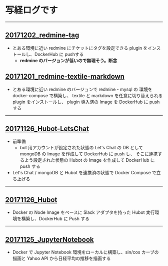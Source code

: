 # 写経ログです

---
## [20171202_redmine-tag](https://github.com/ma1979/sutra/blob/master/20171202_redmine-tag/memo.md)

- とある環境に近い redmine にチケットにタグを設定できる plugin をインストールし、DockerHub に pushする
  - **redmine のバージョンが低いので無理そう。断念**

## [20171201_redmine-textile-markdown](https://github.com/ma1979/sutra/blob/master/20171201_redmine-textile-markdown/memo.md)

- とある環境に近い redmine のバージョンで redmine - mysql の 環境を docker-compose で構築し、 textile と markdown を任意に切り替えられる plugin をインストールし、 plugin 導入済の Image を DockerHub に push する

---
## [20171126_Hubot-LetsChat](https://github.com/ma1979/sutra/blob/master/20171126_Hubot-LetsChat/hubot-letschat.md)
- 前準備
  - bot 用アカウントが設定された状態の Let's Chat の DB として mongoDB の Image を作成して DockerHub に push し、 そこに連携するよう設定された状態の Hubot の Image を作成して DockerHub に push する
- Let's Chat / mongoDB と Hubot を連携済の状態で Docker Compose で立ち上げる

---

## [20171126_Hubot](https://github.com/ma1979/sutra/blob/master/20171126_Hubot/Hubot%20%E7%92%B0%E5%A2%83%E6%A7%8B%E7%AF%89.md)
- Docker の Node Image をベースに Slack アダプタを持った Hubot 実行環境を構築し、DockerHub に Push する

---

## [20171125_JupyterNotebook](https://github.com/ma1979/sutra/blob/master/20171125_JupyterNotebook/Jupyter%20NoteBook%E7%92%B0%E5%A2%83%E6%A7%8B%E7%AF%89.md)
- Docker で Jupyter Notebook 環境をローカルに構築し、sin/cos カーブの描画と Yahoo API から日経平均の推移を描画する





